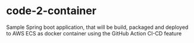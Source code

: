 # code-2-container
Sample Spring boot application, that will be build, packaged and deployed to AWS ECS as docker container using the GitHub Action CI-CD feature
